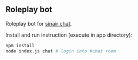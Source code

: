 ## Roleplay bot

Roleplay bot for [sinair chat](https://sinair.ru/chat/).

Install and run instruction (execute in app directory):
```bash
npm install
node index.js chat # login into #chat room
```
